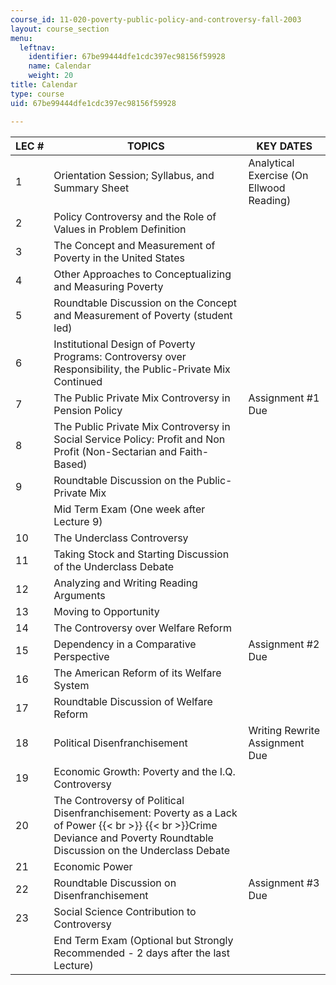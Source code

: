 ```yaml
---
course_id: 11-020-poverty-public-policy-and-controversy-fall-2003
layout: course_section
menu:
  leftnav:
    identifier: 67be99444dfe1cdc397ec98156f59928
    name: Calendar
    weight: 20
title: Calendar
type: course
uid: 67be99444dfe1cdc397ec98156f59928

---
```


| LEC # | TOPICS | KEY DATES |
| --- | --- | --- |
| 1 | Orientation Session; Syllabus, and Summary Sheet | Analytical Exercise (On Ellwood Reading) |
| 2 | Policy Controversy and the Role of Values in Problem Definition | &nbsp; |
| 3 | The Concept and Measurement of Poverty in the United States | &nbsp; |
| 4 | Other Approaches to Conceptualizing and Measuring Poverty | &nbsp; |
| 5 | Roundtable Discussion on the Concept and Measurement of Poverty (student led) | &nbsp; |
| 6 | Institutional Design of Poverty Programs: Controversy over Responsibility, the Public-Private Mix Continued | &nbsp; |
| 7 | The Public Private Mix Controversy in Pension Policy | Assignment #1 Due |
| 8 | The Public Private Mix Controversy in Social Service Policy: Profit and Non Profit (Non-Sectarian and Faith-Based) | &nbsp; |
| 9 | Roundtable Discussion on the Public-Private Mix | &nbsp; |
| &nbsp; | Mid Term Exam (One week after Lecture 9) |
| 10 | The Underclass Controversy | &nbsp; |
| 11 | Taking Stock and Starting Discussion of the Underclass Debate | &nbsp; |
| 12 | Analyzing and Writing Reading Arguments | &nbsp; |
| 13 | Moving to Opportunity | &nbsp; |
| 14 | The Controversy over Welfare Reform | &nbsp; |
| 15 | Dependency in a Comparative Perspective | Assignment #2 Due |
| 16 | The American Reform of its Welfare System | &nbsp; |
| 17 | Roundtable Discussion of Welfare Reform | &nbsp; |
| 18 | Political Disenfranchisement | Writing Rewrite Assignment Due |
| 19 | Economic Growth: Poverty and the I.Q. Controversy | &nbsp; |
| 20 | The Controversy of Political Disenfranchisement: Poverty as a Lack of Power  {{< br >}}  {{< br >}}Crime Deviance and Poverty Roundtable Discussion on the Underclass Debate | &nbsp; |
| 21 | Economic Power | &nbsp; |
| 22 | Roundtable Discussion on Disenfranchisement | Assignment #3 Due |
| 23 | Social Science Contribution to Controversy | &nbsp; |
| &nbsp; | End Term Exam (Optional but Strongly Recommended - 2 days after the last Lecture)